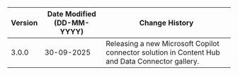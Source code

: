 | **Version** | **Date Modified (DD-MM-YYYY)** | **Change History**                                                                                |
|-------------|--------------------------------|---------------------------------------------------------------------------------------------------|
| 3.0.0       | 30-09-2025                     | Releasing a new Microsoft Copilot connector solution in Content Hub and Data Connector gallery.   |